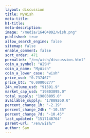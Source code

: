 ```yaml
---
layout: discussion
title: MyWish
meta-title: 
h1-title: 
meta-description: 
image: "/media/16404892/wish.png"
published: true
allow_search_engine: false
sitemap: false
enable_comment: false
sort_order: 471
permalink: "/en/wish/discussion.html"
coin_a_symbol: "WISH"
coin_a_name: "MyWish"
coin_a_lower_case: "wish"
price_usd: "0.737467"
price_btc: "0.00006277"
24h_volume_usd: "91591.9"
market_cap_usd: "19803895.0"
total_supply: "19803895.0"
available_supply: "17889260.0"
percent_change_1h: "-2.19"
percent_change_24h: "-10.35"
percent_change_7d: "-10.45"
last_updated: "1517140764"
parent-url: "/en/wish/"
author: Sam
---
```


